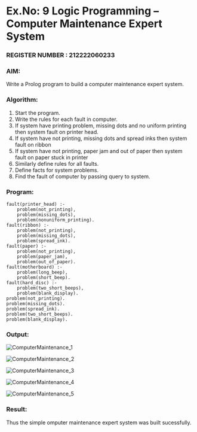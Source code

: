 # Ex.No: 9  Logic Programming –  Computer Maintenance Expert System
### REGISTER NUMBER : 212222060233
### AIM: 
Write a Prolog program to build a computer maintenance expert system.
###  Algorithm:
1. Start the program.
2. Write the rules for each fault in computer.
3. If system have printing problem, missing dots and no uniform printing then system fault on printer head.
4. If system have not printing, missing dots and spread inks then system fault on ribbon
5. If system have not printing, paper jam and out of paper then system fault on paper stuck in printer
6. Similarly define rules for all faults.
7. Define facts for system problems.
8. Find the fault of computer by passing query to system.
     
### Program:
```
fault(printer_head) :-
	problem(not_printing),
	problem(missing_dots),
	problem(nonuniform_printing).
fault(ribbon) :-
	problem(not_printing),
	problem(missing_dots),
	problem(spread_ink).
fault(paper) :-
	problem(not_printing),
	problem(paper_jam),
	problem(out_of_paper).
fault(motherboard) :-
	problem(long_beep),
	problem(short_beep).
fault(hard_disc) :-
	problem(two_short_beeps),
	problem(blank_display).
problem(not_printing).
problem(missing_dots).
problem(spread_ink).
problem(two_short_beeps).
problem(blank_display).
```
### Output:

![ComputerMaintenance_1](https://github.com/user-attachments/assets/1ea9e07d-3ea9-4a82-9384-7e5aa1d6be1c)

![ComputerMaintenance_2](https://github.com/user-attachments/assets/f6d6c430-cbb5-4a6a-8879-6966c9abe356)

![ComputerMaintenance_3](https://github.com/user-attachments/assets/f1de32e9-b2cb-453d-b917-eca78fe7bf76)

![ComputerMaintenance_4](https://github.com/user-attachments/assets/77b5e8cc-c77e-4103-9264-3d0722219b58)

![ComputerMaintenance_5](https://github.com/user-attachments/assets/ab59bee1-5137-4d98-be2b-0cfe889d7081)






### Result:
Thus the simple omputer maintenance expert system was built sucessfully.
